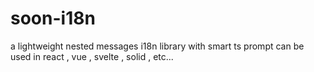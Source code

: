 # soon-i18n
a lightweight nested messages i18n library with smart ts prompt can be used in react , vue , svelte , solid , etc...
